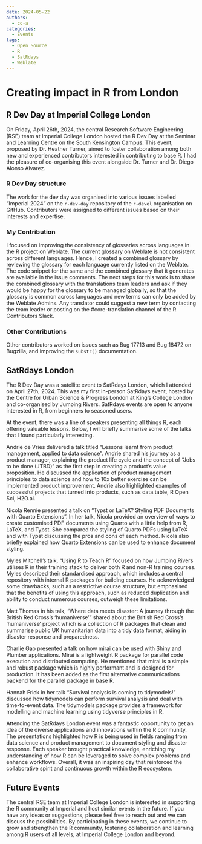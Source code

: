 ```yaml
---
date: 2024-05-22
authors:
  - cc-a
categories:
  - Events
tags:
  - Open Source
  - R
  - SatRdays
  - Weblate
---
```


# Creating impact in R from London

## R Dev Day at Imperial College London

On Friday, April 26th, 2024, the central Research Software Engineering (RSE) team at Imperial College London hosted the R Dev Day at the Seminar and Learning Centre on the South Kensington Campus. This event, proposed by Dr. Heather Turner, aimed to foster collaboration among both new and experienced contributors interested in contributing to base R. I had the pleasure of co-organising this event alongside Dr. Turner and Dr. Diego Alonso Alvarez.

<!-- more -->

### R Dev Day structure

The work for the dev day was organised into various issues labelled “Imperial 2024” on the `r-dev-day` repository of the `r-devel` organisation on GitHub. Contributors were assigned to different issues based on their interests and expertise.

### My Contribution

I focused on improving the consistency of glossaries across languages in the R project on Weblate. The current glossary on Weblate is not consistent across different languages. Hence, I created a combined glossary by reviewing the glossary for each language currently listed on the Weblate. The code snippet for the same and the combined glossary that it generates are available in the issue comments. The next steps for this work is to share the combined glossary with the translations team leaders and ask if they would be happy for the glossary to be managed globally, so that the glossary is common across languages and new terms can only be added by the Weblate Admins.  Any translator could suggest a new term by contacting the team leader or posting on the #core-translation channel of the R Contributors Slack.

### Other Contributions

Other contributors worked on issues such as Bug 17713 and Bug 18472 on Bugzilla, and improving the `substr()` documentation.

## SatRdays London

The R Dev Day was a satellite event to SatRdays London, which I attended on April 27th, 2024. This was my first in-person SatRdays event, hosted by the Centre for Urban Science & Progress London at King’s College London and co-organised by Jumping Rivers. SatRdays events are open to anyone interested in R, from beginners to seasoned users.

At the event, there was a line of speakers presenting all things R, each offering valuable lessons. Below, I will briefly summarise some of the talks that I found particularly interesting.

Andrie de Vries delivered a talk titled “Lessons learnt from product management, applied to data science”. Andrie shared his journey as a product manager, explaining the product life cycle and the concept of “Jobs to be done (JTBD)” as the first step in creating a product’s value proposition. He discussed the application of product management principles to data science and how to 10x better exercise can be implemented product improvement. Andrie also highlighted examples of successful projects that turned into products, such as data.table, R Open Sci, H2O.ai.

Nicola Rennie presented a talk on “Typst or LaTeX? Styling PDF Documents with Quarto Extensions”. In her talk, Nicola provided an overview of ways to create customised PDF documents using Quarto with a little help from R, LaTeX, and Typst. She compared the styling of  Quarto PDFs using LaTeX and with Typst discussing the pros and cons of each method. Nicola also briefly explained how Quarto Extensions can be used to enhance document styling.

Myles Mitchell’s talk, “Using R to Teach R” focused on how Jumping Rivers utilises R in their training stack to deliver both R and non-R training courses. Myles described their standardised approach, which includes a central repository with internal R packages for building courses. He acknowledged some drawbacks, such as a restrictive course structure, but emphasised that the benefits of using this approach, such as reduced duplication and ability to conduct numerous courses, outweigh these limitations.  

Matt Thomas in his talk, “Where data meets disaster: A journey through the British Red Cross’s ‘humaniverse’” shared about the British Red Cross’s ‘humaniverse‘ project which is a collection of R packages that clean and summarise public UK humanitarian data into a tidy data format, aiding in disaster response and preparedness.

Charlie Gao presented a talk on how mirai can be used with Shiny and Plumber applications. Mirai is a lightweight R package for parallel code execution and distributed computing. He mentioned that mirai is a simple and robust package which is highly performant and is designed for production. It has been added as the first alternative communications backend for the parallel package in base R.

Hannah Frick in her talk “Survival analysis is coming to tidymodels!” discussed how tidymodels can perform survival analysis and deal with time-to-event data. The tidymodels package provides a framework for modelling and machine learning using tidyverse principles in R.

Attending the SatRdays London event was a fantastic opportunity to get an idea of the diverse applications and innovations within the R community. The presentations highlighted how R is being used in fields ranging from data science and product management to document styling and disaster response. Each speaker brought practical knowledge, enriching my understanding of how R can be leveraged to solve complex problems and enhance workflows. Overall, it was an inspiring day that reinforced the collaborative spirit and continuous growth within the R ecosystem.

## Future Events

The central RSE team at Imperial College London is interested in supporting the R community at Imperial and host similar events in the future. If you have any ideas or suggestions, please feel free to reach out and we can discuss the possibilities. By participating in these events, we continue to grow and strengthen the R community, fostering collaboration and learning among R users of all levels, at Imperial College London and beyond.
